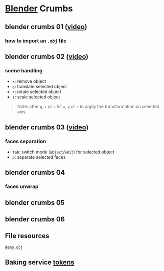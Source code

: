 # [Blender](https://www.blender.org/) Crumbs 

## blender crumbs 01 ([video](https://vimeo.com/164592870))

### how to import an `.obj` file
  
## blender crumbs 02 ([video](https://vimeo.com/164593757))

### scene handling

- `x`: remove object 
- `g`: translate selected object
- `r`: rotate selected object
- `s`: scale selected object

> Note: after `g`, `r` or `s` hit `x`, `y` or `z` to apply the transformation on selected axis.

## blender crumbs 03 ([video](https://vimeo.com/164594362))

### faces separation

- `tab`: switch mode (`object`/`edit`) for selected object
- `p`: separate selected faces

## blender crumbs 04

### faces unwrap

## blender crumbs 05

## blender crumbs 06


## File resources
[`demo.obj`](https://raw.githubusercontent.com/cvdlab-cg/lessons/master/lessons/2016-04-28/demo.obj)

## Baking service [tokens](https://docs.google.com/spreadsheets/d/1S5IoO5g6nnAv3IwqtdPwpIFULszV8XmW5BWhH1tCJ6I/edit#gid=0)
